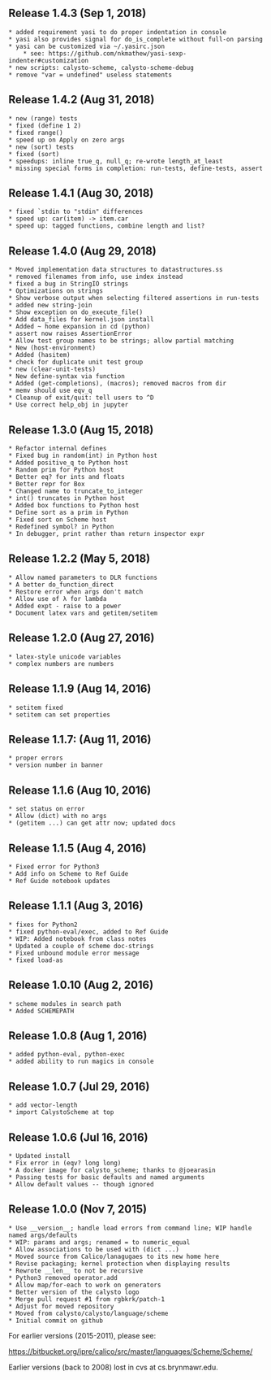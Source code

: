 ## Release 1.4.3 (Sep 1, 2018)

	* added requirement yasi to do proper indentation in console
	* yasi also provides signal for do_is_complete without full-on parsing
	* yasi can be customized via ~/.yasirc.json
		* see: https://github.com/nkmathew/yasi-sexp-indenter#customization
	* new scripts: calysto-scheme, calysto-scheme-debug
	* remove "var = undefined" useless statements

## Release 1.4.2 (Aug 31, 2018)

	* new (range) tests
	* fixed (define 1 2)
	* fixed range()
	* speed up on Apply on zero args
	* new (sort) tests
	* fixed (sort)
	* speedups: inline true_q, null_q; re-wrote length_at_least
	* missing special forms in completion: run-tests, define-tests, assert

## Release 1.4.1 (Aug 30, 2018)

	* fixed `stdin to "stdin" differences
	* speed up: car(item) -> item.car
	* speed up: tagged functions, combine length and list?

## Release 1.4.0 (Aug 29, 2018)

	* Moved implementation data structures to datastructures.ss
	* removed filenames from info, use index instead
	* fixed a bug in StringIO strings
	* Optimizations on strings
	* Show verbose output when selecting filtered assertions in run-tests
	* added new string-join
	* Show exception on do_execute_file()
	* Add data_files for kernel.json install
	* Added ~ home expansion in cd (python)
	* assert now raises AssertionError
	* Allow test group names to be strings; allow partial matching
	* New (host-environment)
	* Added (hasitem)
	* check for duplicate unit test group
	* new (clear-unit-tests)
	* New define-syntax via function
	* Added (get-completions), (macros); removed macros from dir
	* memv should use eqv_q
	* Cleanup of exit/quit: tell users to ^D
	* Use correct help_obj in jupyter

## Release 1.3.0 (Aug 15, 2018)

	* Refactor internal defines
	* Fixed bug in random(int) in Python host
	* Added positive_q to Python host
	* Random prim for Python host
	* Better eq? for ints and floats
	* Better repr for Box
	* Changed name to truncate_to_integer
	* int() truncates in Python host
	* Added box functions to Python host
	* Define sort as a prim in Python
	* Fixed sort on Scheme host
	* Redefined symbol? in Python
	* In debugger, print rather than return inspector expr

## Release 1.2.2 (May 5, 2018)

	* Allow named parameters to DLR functions
	* A better do_function_direct
	* Restore error when args don't match
	* Allow use of λ for lambda
	* Added expt - raise to a power
	* Document latex vars and getitem/setitem

## Release 1.2.0 (Aug 27, 2016)

	* latex-style unicode variables
	* complex numbers are numbers

## Release 1.1.9 (Aug 14, 2016)

	* setitem fixed
	* setitem can set properties

## Release 1.1.7: (Aug 11, 2016)

	* proper errors
	* version number in banner

## Release 1.1.6 (Aug 10, 2016)

	* set status on error
	* Allow (dict) with no args
	* (getitem ...) can get attr now; updated docs

## Release 1.1.5 (Aug 4, 2016)

	* Fixed error for Python3
	* Add info on Scheme to Ref Guide
	* Ref Guide notebook updates

## Release 1.1.1 (Aug 3, 2016)

	* fixes for Python2
	* fixed python-eval/exec, added to Ref Guide
	* WIP: Added notebook from class notes
	* Updated a couple of scheme doc-strings
	* Fixed unbound module error message
	* fixed load-as

## Release 1.0.10 (Aug 2, 2016)

	* scheme modules in search path
	* Added SCHEMEPATH

## Release 1.0.8 (Aug 1, 2016)

	* added python-eval, python-exec
	* added ability to run magics in console

## Release 1.0.7 (Jul 29, 2016)

	* add vector-length
	* import CalystoScheme at top

## Release 1.0.6 (Jul 16, 2016)

	* Updated install
	* Fix error in (eqv? long long)
	* A docker image for calysto_scheme; thanks to @joearasin
	* Passing tests for basic defaults and named arguments
	* Allow default values -- though ignored

## Release 1.0.0 (Nov 7, 2015)

	* Use __version__; handle load errors from command line; WIP handle named args/defaults
	* WIP: params and args; renamed = to numeric_equal
	* Allow associations to be used with (dict ...)
	* Moved source from Calico/lanagugaes to its new home here
	* Revise packaging; kernel protection when displaying results
	* Rewrote __len__ to not be recursive
	* Python3 removed operator.add
	* Allow map/for-each to work on generators
	* Better version of the calysto logo
	* Merge pull request #1 from rgbkrk/patch-1
	* Adjust for moved repository
	* Moved from calysto/calysto/language/scheme
	* Initial commit on github

For earlier versions (2015-2011), please see:

https://bitbucket.org/ipre/calico/src/master/languages/Scheme/Scheme/

Earlier versions (back to 2008) lost in cvs at cs.brynmawr.edu.
